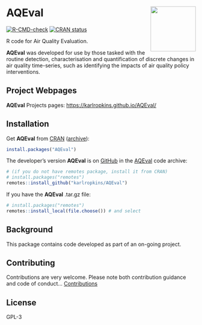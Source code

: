 
<!-- README.md is generated from README.Rmd. Please edit that file -->

# AQEval <img src="man/figures/logo.png" align="right" alt="" width="120" />

<!-- badges: start -->

[![R-CMD-check](https://github.com/karlropkins/AQEval/workflows/R-CMD-check/badge.svg)](https://github.com/karlropkins/AQEval/actions)
[![CRAN
status](https://www.r-pkg.org/badges/version/AQEval)](https://CRAN.R-project.org/package=AQEval)
<!-- badges: end -->

R code for Air Quality Evaluation.

**AQEval** was developed for use by those tasked with the routine
detection, characterisation and quantification of discrete changes in
air quality time-series, such as identifying the impacts of air quality
policy interventions.

## Project Webpages

**AQEval** Projects pages: <https://karlropkins.github.io/AQEval/>

## Installation

Get **AQEval** from [CRAN](https://cran.r-project.org/)
([archive](https://CRAN.R-project.org/package=AQEval)):

``` r
install.packages("AQEval")
```

The developer’s version **AQEval** is on [GitHub](https://github.com) in
the [AQEval](https://github.com/karlropkins/AQEval) code archive:

``` r
# (if you do not have remotes package, install it from CRAN) 
# install.packages("remotes")
remotes::install_github("karlropkins/AQEval") 
```

If you have the **AQEval** .tar.gz file:

``` r
# install.packages("remotes")
remotes::install_local(file.choose()) # and select
```

## Background

This package contains code developed as part of an on-going project.

## Contributing

Contributions are very welcome. Please note both contribution guidance
and code of conduct…
[Contributions](https://karlropkins.github.io/AQEval/CONTRIBUTING.html)

## License

GPL-3

